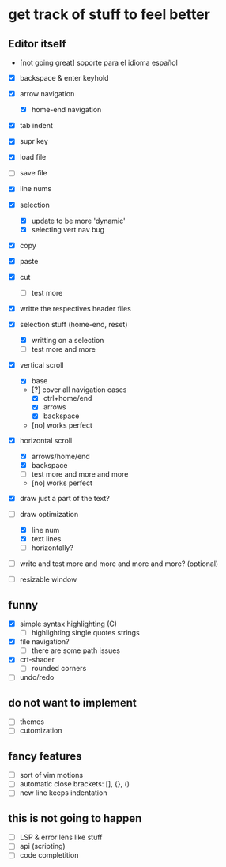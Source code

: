 # get track of stuff to feel better

## Editor itself
- [not going great] soporte para el idioma español
- [x] backspace & enter keyhold
- [x] arrow navigation
    - [x] home-end navigation
- [x] tab indent
- [x] supr key
- [x] load file
- [ ] save file
- [x] line nums
- [x] selection
    - [x] update to be more 'dynamic'
    - [x] selecting vert nav bug
- [x] copy 
- [x] paste
- [x] cut
    - [ ] test more
- [x] writte the respectives header files
- [x] selection stuff (home-end, reset)
    - [x] writting on a selection
    - [ ] test more and more
- [x] vertical scroll
    - [x] base 
    - [?] cover all navigation cases
        - [x] ctrl+home/end
        - [x] arrows 
        - [x] backspace
    - [no] works perfect
- [x] horizontal scroll
    - [x] arrows/home/end
    - [x] backspace
    - [ ] test more and more and more
    - [no] works perfect
- [x] draw just a part of the text? 
- [ ] draw optimization
    - [x] line num
    - [x] text lines
    - [ ] horizontally?
- [ ] write and test more and more and more and more? (optional)

- [ ] resizable window

## funny
- [x] simple syntax highlighting (C)
    - [ ] highlighting single quotes strings
- [x] file navigation?
    - [ ] there are some path issues
- [x] crt-shader
    - [ ] rounded corners
- [ ] undo/redo

## do not want to implement
- [ ] themes
- [ ] cutomization 

## fancy features
- [ ] sort of vim motions
- [ ] automatic close brackets: [], {}, ()
- [ ] new line keeps indentation

## this is not going to happen
- [ ] LSP & error lens like stuff
- [ ] api (scripting)
- [ ] code completition
